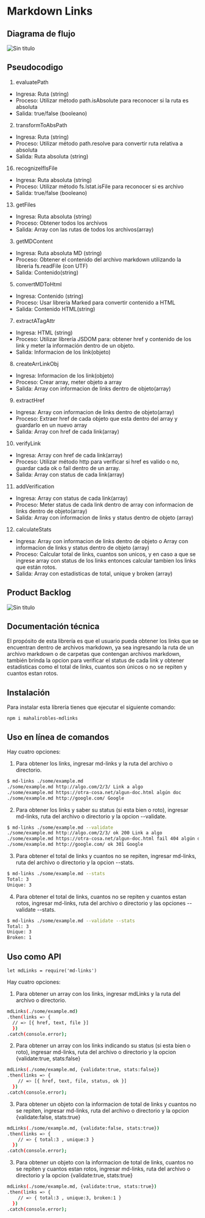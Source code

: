 # Markdown Links

## Diagrama de flujo

![Sin titulo](img/flujo.jpeg)


## Pseudocodigo

1. evaluatePath 
- Ingresa: Ruta (string)
- Proceso: Utilizar método path.isAbsolute para reconocer si la ruta es absoluta
- Salida: true/false (booleano)

2. transformToAbsPath
- Ingresa: Ruta (string)
- Proceso: Utilizar método path.resolve para convertir ruta relativa a absoluta
- Salida: Ruta absoluta (string)

16. recognizeIfIsFile
- Ingresa: Ruta absoluta (string)
- Proceso: Utilizar método fs.lstat.isFile para reconocer si es archivo
- Salida: true/false (booleano)

13. getFiles
- Ingresa: Ruta absoluta (string)
- Proceso: Obtener todos los archivos
- Salida: Array con las rutas de todos los archivos(array)

3. getMDContent
- Ingresa: Ruta absoluta MD (string)
- Proceso: Obtener el contenido del archivo markdown utilizando la libreria fs.readFile (con UTF)
- Salida: Contenido(string)

5. convertMDToHtml
- Ingresa: Contenido (string)
- Proceso: Usar librería Marked para convertir contenido a HTML
- Salida: Contenido HTML(string)

7. extractATagAttr
- Ingresa: HTML (string)
- Proceso: Utilizar librería JSDOM para: obtener href y contenido de los link y meter la información dentro de un objeto.
- Salida: Informacion de los link(objeto)

8. createArrLinkObj
- Ingresa: Informacion de los link(objeto)
- Proceso: Crear array, meter objeto a array
- Salida: Array con informacion de links dentro de objeto(array)

9. extractHref
- Ingresa: Array con informacion de links dentro de objeto(array)
- Proceso: Extraer href de cada objeto que esta dentro del array y guardarlo en un nuevo array
- Salida: Array con href de cada link(array)

10. verifyLink
- Ingresa: Array con href de cada link(array)
- Proceso: Utilizar método http para verificar si href es valido o no, guardar cada ok o fail dentro de un array.
- Salida: Array con status de cada link(array)

11. addVerification
- Ingresa: Array con status de cada link(array)
- Proceso: Meter status de cada link dentro de array con informacion de links dentro de objeto(array)
- Salida: Array con informacion de links y status dentro de objeto (array)

12. calculateStats
- Ingresa: Array con informacion de links dentro de objeto o Array con informacion de links y status dentro de objeto (array)
- Proceso: Calcular total de links, cuantos son unicos, y en caso a que se ingrese array con status de los links entonces calcular tambien los links que están rotos.
- Salida: Array con estadisticas de total, unique y broken (array)

## Product Backlog

![Sin titulo](img/product-backlog.png)

## Documentación técnica

El propósito de esta librería es que el usuario pueda obtener los links que se encuentran dentro de archivos markdown, ya sea ingresando la ruta de un archivo markdown o de carpetas que contengan archivos markdown, también brinda la opcion para verificar el status de cada link y obtener estadisticas como el total de links, cuantos son únicos o no se repiten y cuantos estan rotos.

## Instalación

Para instalar esta librería tienes que ejecutar el siguiente comando:

`npm i mahalirobles-mdlinks`

## Uso en línea de comandos

Hay cuatro opciones:

1. Para obtener los links, ingresar md-links y la ruta del archivo o directorio.

```sh
$ md-links ./some/example.md
./some/example.md http://algo.com/2/3/ Link a algo
./some/example.md https://otra-cosa.net/algun-doc.html algún doc
./some/example.md http://google.com/ Google
```

2. Para obtener los links y saber su status (si esta bien o roto), ingresar md-links, ruta del archivo o directorio y la opcion --validate.

```sh
$ md-links ./some/example.md --validate
./some/example.md http://algo.com/2/3/ ok 200 Link a algo
./some/example.md https://otra-cosa.net/algun-doc.html fail 404 algún doc
./some/example.md http://google.com/ ok 301 Google
```

3. Para obtener el total de links y cuantos no se repiten, ingresar md-links, ruta del archivo o directorio y la opcion --stats.

```sh
$ md-links ./some/example.md --stats
Total: 3
Unique: 3
```

4. Para obtener el total de links, cuantos no se repiten y cuantos estan rotos, ingresar md-links, ruta del archivo o directorio y las opciones --validate --stats.

```sh
$ md-links ./some/example.md --validate --stats
Total: 3
Unique: 3
Broken: 1
```

## Uso como API

`let mdLinks = require('md-links')`

Hay cuatro opciones:

1. Para obtener un array con los links, ingresar mdLinks y la ruta del archivo o directorio.

```sh
mdLinks(./some/example.md)
.then(links => {
  // => [{ href, text, file }]
  })
.catch(console.error);
```

2. Para obtener un array con los links indicando su status (si esta bien o roto), ingresar md-links, ruta del archivo o directorio y la opcion {validate:true, stats:false}

```sh
mdLinks(./some/example.md, {validate:true, stats:false})
.then(links => {
    // => [{ href, text, file, status, ok }]
  })
.catch(console.error);
```

3. Para obtener un objeto con la informacion de total de links y cuantos no se repiten, ingresar md-links, ruta del archivo o directorio y la opcion {validate:false, stats:true}

```sh
mdLinks(./some/example.md, {validate:false, stats:true})
.then(links => {
    // => { total:3 , unique:3 }
  })
.catch(console.error);
```

3. Para obtener un objeto con la informacion de total de links, cuantos no se repiten y cuantos estan rotos, ingresar md-links, ruta del archivo o directorio y la opcion {validate:true, stats:true}

```sh
mdLinks(./some/example.md, {validate:true, stats:true})
.then(links => {
    // => { total:3 , unique:3, broken:1 }
  })
.catch(console.error);
```







